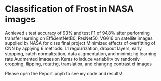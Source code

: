 # Classification of Frost in NASA images
Achieved a test accuracy of 93% and test F1 of 94.8% after performing transfer learning on EfficientNetB0, ResNet50, VGG16 on satellite images supplied by NASA for class final project
Minimized effects of overfitting of CNN by applying 6 methods: L1 regularization, dropout layers, early stopping, batch normalization, data augmentation, and minimizing learning rate
Augmented images on Keras to induce variability by randomly cropping, flipping, rotating, translation, and changing contrast of images

Please open the Report.ipnyb to see my code and results!
